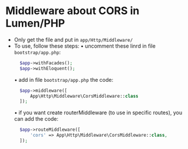 # Middleware about CORS in Lumen/PHP

  - Only get the file and put in `app/Http/Middleware/`
  - To use, follow these steps:
    • uncomment these linrd in file `bootstrap/app.php`:
      ```php
        $app->withFacades();
        $app->withEloquent();
      ```
    • add in file `bootstrap/app.php` the code:
      ```php
        $app->middleware([
            App\Http\Middleware\CorsMiddleware::class
        ]);
      ```
    • if you want create routerMiddleware (to use in specific routes), you can add the code:
      ```php
        $app->routeMiddleware([
            'cors' => App\Http\Middleware\CorsMiddleware::class,
        ]);
      ```
